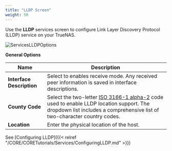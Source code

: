 ```yaml
---
title: "LLDP Screen"
weight: 50
---
```


Use the **LLDP** services screen to configure Link Layer Discovery Protocol (LLDP) service on your TrueNAS.


![ServicesLLDPOptions](/images/CORE/12.0/ServicesLLDPOptions.png "LLDP Service Options")

**General Options**

| Name | Description |
|------|-------------|
| **Interface Description** | Select to enables receive mode. Any received peer information is saved in interface descriptions. |
| **County Code** | Select the two-letter [ISO 3166-1 alpha-2](https://www.iso.org/obp/ui/) code used to enable LLDP location support. The dropdown list includes a comprehensive list of two-character country codes. |
| **Location** | Enter the physical location of the host. |

See [Configuring LLDP]({{< relref "/CORE/CORETutorials/Services/ConfiguringLLDP.md" >}})
